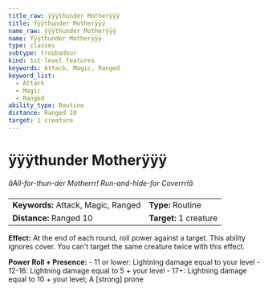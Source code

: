 ```yaml
---
title_raw: ÿÿÿthunder Motherÿÿÿ
title: Ÿÿÿthunder Motherÿÿÿ
name_raw: ÿÿÿthunder Motherÿÿÿ
name: Ÿÿÿthunder Motherÿÿÿ
type: classes
subtype: troubadour
kind: 1st-level features
keywords: Attack, Magic, Ranged
keyword_list:
  - Attack
  - Magic
  - Ranged
ability_type: Routine
distance: Ranged 10
target: 1 creature
---
```


# ÿÿÿthunder Motherÿÿÿ

*âAll-for-thun-der Motherrr! Run-and-hide-for Coverrr!â*

|                                     |                        |
| :---------------------------------- | :--------------------- |
| **Keywords:** Attack, Magic, Ranged | **Type:** Routine      |
| **Distance:** Ranged 10             | **Target:** 1 creature |

**Effect:** At the end of each round, roll power against a target. This ability ignores cover. You can't target the same creature twice with this effect.

**Power Roll + Presence:** - 11 or lower: Lightning damage equal to your level - 12-16: Lightning damage equal to 5 + your level - 17+: Lightning damage equal to 10 + your level; A \[strong\] prone
